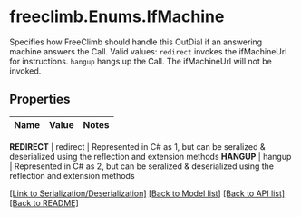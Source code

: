 # freeclimb.Enums.IfMachine
Specifies how FreeClimb should handle this OutDial if an answering machine answers the Call. Valid values: `redirect` invokes the ifMachineUrl for instructions. `hangup` hangs up the Call. The ifMachineUrl will not be invoked.


## Properties

Name | Value | Notes
------------ | ------------- | -------------

**REDIRECT** | redirect | Represented in C# as 1, but can be seralized & deserialized using the reflection and extension methods
**HANGUP** | hangup | Represented in C# as 2, but can be seralized & deserialized using the reflection and extension methods



[[Link to Serialization/Deserialization]](../README.md#documentation-for-serialization-deserialization) [[Back to Model list]](../README.md#documentation-for-models) [[Back to API list]](../README.md#documentation-for-api-endpoints) [[Back to README]](../README.md)



